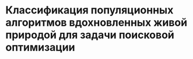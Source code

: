 # Классификация популяционных алгоритмов вдохновленных живой природой для задачи поисковой оптимизации
